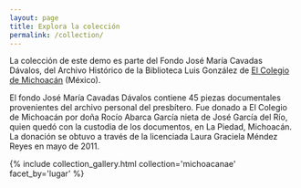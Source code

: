 ```yaml
---
layout: page
title: Explora la colección
permalink: /collection/
---
```



La colección de este demo es parte del Fondo José María Cavadas Dávalos, del Archivo Histórico de la Biblioteca Luis González de [El Colegio de Michoacán](https://www.colmich.edu.mx/) (México).

El fondo José María Cavadas Dávalos contiene 45 piezas documentales provenientes del archivo personal del presbítero. Fue donado a El Colegio de Michoacán por doña Rocío Abarca García nieta de José García del Río, quien quedó con la custodia de los documentos, en La Piedad, Michoacán. La donación se obtuvo a través de la licenciada Laura Graciela Méndez Reyes en mayo de 2011.


{% include collection_gallery.html collection='michoacanae' facet_by='lugar' %}
